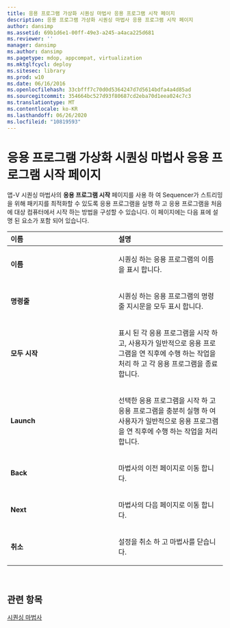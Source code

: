 ```yaml
---
title: 응용 프로그램 가상화 시퀀싱 마법사 응용 프로그램 시작 페이지
description: 응용 프로그램 가상화 시퀀싱 마법사 응용 프로그램 시작 페이지
author: dansimp
ms.assetid: 69b1d6e1-00ff-49e3-a245-a4aca225d681
ms.reviewer: ''
manager: dansimp
ms.author: dansimp
ms.pagetype: mdop, appcompat, virtualization
ms.mktglfcycl: deploy
ms.sitesec: library
ms.prod: w10
ms.date: 06/16/2016
ms.openlocfilehash: 33cbfff7c70d0d5364247d7d5614bdfa4a4d85ad
ms.sourcegitcommit: 354664bc527d93f80687cd2eba70d1eea024c7c3
ms.translationtype: MT
ms.contentlocale: ko-KR
ms.lasthandoff: 06/26/2020
ms.locfileid: "10819593"
---
```

# 응용 프로그램 가상화 시퀀싱 마법사 응용 프로그램 시작 페이지


앱-V 시퀀싱 마법사의 **응용 프로그램 시작** 페이지를 사용 하 여 Sequencer가 스트리밍을 위해 패키지를 최적화할 수 있도록 응용 프로그램을 실행 하 고 응용 프로그램을 처음에 대상 컴퓨터에서 시작 하는 방법을 구성할 수 있습니다. 이 페이지에는 다음 표에 설명 된 요소가 포함 되어 있습니다.

<table>
<colgroup>
<col width="50%" />
<col width="50%" />
</colgroup>
<thead>
<tr class="header">
<th align="left">이름</th>
<th align="left">설명</th>
</tr>
</thead>
<tbody>
<tr class="odd">
<td align="left"><p><strong>이름</strong></p></td>
<td align="left"><p>시퀀싱 하는 응용 프로그램의 이름을 표시 합니다.</p></td>
</tr>
<tr class="even">
<td align="left"><p><strong>명령줄</strong></p></td>
<td align="left"><p>시퀀싱 하는 응용 프로그램의 명령줄 지시문을 모두 표시 합니다.</p></td>
</tr>
<tr class="odd">
<td align="left"><p><strong>모두 시작</strong></p></td>
<td align="left"><p>표시 된 각 응용 프로그램을 시작 하 고, 사용자가 일반적으로 응용 프로그램을 연 직후에 수행 하는 작업을 처리 하 고 각 응용 프로그램을 종료 합니다.</p></td>
</tr>
<tr class="even">
<td align="left"><p><strong>Launch</strong></p></td>
<td align="left"><p>선택한 응용 프로그램을 시작 하 고 응용 프로그램을 충분히 실행 하 여 사용자가 일반적으로 응용 프로그램을 연 직후에 수행 하는 작업을 처리 합니다.</p></td>
</tr>
<tr class="odd">
<td align="left"><p><strong>Back</strong></p></td>
<td align="left"><p>마법사의 이전 페이지로 이동 합니다.</p></td>
</tr>
<tr class="even">
<td align="left"><p><strong>Next</strong></p></td>
<td align="left"><p>마법사의 다음 페이지로 이동 합니다.</p></td>
</tr>
<tr class="odd">
<td align="left"><p><strong>취소</strong></p></td>
<td align="left"><p>설정을 취소 하 고 마법사를 닫습니다.</p></td>
</tr>
</tbody>
</table>

 

## 관련 항목


[시퀀싱 마법사](sequencing-wizard.md)

 

 





